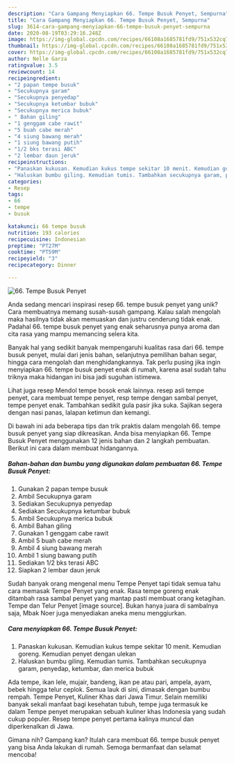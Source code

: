 ```yaml
---
description: "Cara Gampang Menyiapkan 66. Tempe Busuk Penyet, Sempurna"
title: "Cara Gampang Menyiapkan 66. Tempe Busuk Penyet, Sempurna"
slug: 3614-cara-gampang-menyiapkan-66-tempe-busuk-penyet-sempurna
date: 2020-08-19T03:29:16.248Z
image: https://img-global.cpcdn.com/recipes/66108a1685781fd9/751x532cq70/66-tempe-busuk-penyet-foto-resep-utama.jpg
thumbnail: https://img-global.cpcdn.com/recipes/66108a1685781fd9/751x532cq70/66-tempe-busuk-penyet-foto-resep-utama.jpg
cover: https://img-global.cpcdn.com/recipes/66108a1685781fd9/751x532cq70/66-tempe-busuk-penyet-foto-resep-utama.jpg
author: Nelle Garza
ratingvalue: 3.5
reviewcount: 14
recipeingredient:
- "2 papan tempe busuk"
- "Secukupnya garam"
- "Secukupnya penyedap"
- "Secukupnya ketumbar bubuk"
- "Secukupnya merica bubuk"
- " Bahan giling"
- "1 genggam cabe rawit"
- "5 buah cabe merah"
- "4 siung bawang merah"
- "1 siung bawang putih"
- "1/2 bks terasi ABC"
- "2 lembar daun jeruk"
recipeinstructions:
- "Panaskan kukusan. Kemudian kukus tempe sekitar 10 menit. Kemudian goreng. Kemudian penyet dengan ulekan"
- "Haluskan bumbu giling. Kemudian tumis. Tambahkan secukupnya garam, penyedap, ketumbar, dan merica bubuk"
categories:
- Resep
tags:
- 66
- tempe
- busuk

katakunci: 66 tempe busuk 
nutrition: 193 calories
recipecuisine: Indonesian
preptime: "PT27M"
cooktime: "PT59M"
recipeyield: "3"
recipecategory: Dinner

---
```



![66. Tempe Busuk Penyet](https://img-global.cpcdn.com/recipes/66108a1685781fd9/751x532cq70/66-tempe-busuk-penyet-foto-resep-utama.jpg)

Anda sedang mencari inspirasi resep 66. tempe busuk penyet yang unik? Cara membuatnya memang susah-susah gampang. Kalau salah mengolah maka hasilnya tidak akan memuaskan dan justru cenderung tidak enak. Padahal 66. tempe busuk penyet yang enak seharusnya punya aroma dan cita rasa yang mampu memancing selera kita.

Banyak hal yang sedikit banyak mempengaruhi kualitas rasa dari 66. tempe busuk penyet, mulai dari jenis bahan, selanjutnya pemilihan bahan segar, hingga cara mengolah dan menghidangkannya. Tak perlu pusing jika ingin menyiapkan 66. tempe busuk penyet enak di rumah, karena asal sudah tahu triknya maka hidangan ini bisa jadi suguhan istimewa.

Lihat juga resep Mendol tempe bosok enak lainnya. resep asli tempe penyet, cara membuat tempe penyet, resp tempe dengan sambal penyet, tempe penyet enak. Tambahkan sedikit gula pasir jika suka. Sajikan segera dengan nasi panas, lalapan ketimun dan kemangi.


Di bawah ini ada beberapa tips dan trik praktis dalam mengolah 66. tempe busuk penyet yang siap dikreasikan. Anda bisa menyiapkan 66. Tempe Busuk Penyet menggunakan 12 jenis bahan dan 2 langkah pembuatan. Berikut ini cara dalam membuat hidangannya.

<!--inarticleads1-->

##### Bahan-bahan dan bumbu yang digunakan dalam pembuatan 66. Tempe Busuk Penyet:

1. Gunakan 2 papan tempe busuk
1. Ambil Secukupnya garam
1. Sediakan Secukupnya penyedap
1. Sediakan Secukupnya ketumbar bubuk
1. Ambil Secukupnya merica bubuk
1. Ambil  Bahan giling
1. Gunakan 1 genggam cabe rawit
1. Ambil 5 buah cabe merah
1. Ambil 4 siung bawang merah
1. Ambil 1 siung bawang putih
1. Sediakan 1/2 bks terasi ABC
1. Siapkan 2 lembar daun jeruk


Sudah banyak orang mengenal menu Tempe Penyet tapi tidak semua tahu cara memasak Tempe Penyet yang enak. Rasa tempe goreng enak ditambah rasa sambal penyet yang mantap pasti membuat orang ketagihan. Tempe dan Telur Penyet [image source]. Bukan hanya juara di sambalnya saja, Mbak Noer juga menyediakan aneka menu menggiurkan. 

<!--inarticleads2-->

##### Cara menyiapkan 66. Tempe Busuk Penyet:

1. Panaskan kukusan. Kemudian kukus tempe sekitar 10 menit. Kemudian goreng. Kemudian penyet dengan ulekan
1. Haluskan bumbu giling. Kemudian tumis. Tambahkan secukupnya garam, penyedap, ketumbar, dan merica bubuk


Ada tempe, ikan lele, mujair, bandeng, ikan pe atau pari, ampela, ayam, bebek hingga telur ceplok. Semua lauk di sini, dimasak dengan bumbu rempah. Tempe Penyet, Kuliner Khas dari Jawa Timur. Selain memiliki banyak sekali manfaat bagi kesehatan tubuh, tempe juga termasuk ke dalam Tempe penyet merupakan sebuah kuliner khas Indonesia yang sudah cukup populer. Resep tempe penyet pertama kalinya muncul dan diperkenalkan di Jawa. 

Gimana nih? Gampang kan? Itulah cara membuat 66. tempe busuk penyet yang bisa Anda lakukan di rumah. Semoga bermanfaat dan selamat mencoba!
